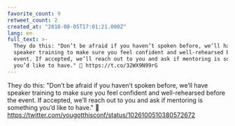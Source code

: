 ```yaml
---
favorite_count: 9
retweet_count: 2
created_at: "2018-08-05T17:01:21.000Z"
lang: en
full_text: >-
  They do this: "Don’t be afraid if you haven’t spoken before, we’ll have
  speaker training to make sure you feel confident and well-rehearsed before the
  event. If accepted, we’ll reach out to you and ask if mentoring is something
  you’d like to have." 👏 https://t.co/32WX9N99rG
---
```


They do this: "Don’t be afraid if you haven’t spoken before, we’ll have speaker
training to make sure you feel confident and well-rehearsed before the event. If
accepted, we’ll reach out to you and ask if mentoring is something you’d like to
have." 👏 <https://twitter.com/yougotthisconf/status/1026100510380572672>
